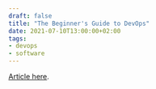 ```yaml
---
draft: false
title: "The Beginner's Guide to DevOps"
date: 2021-07-10T13:00:00+02:00
tags:
- devops
- software
---
```


[Article here](https://selleo.com/blog/the-beginners-guide-to-devops?utm_source=qbart.dev&utm_campaign=qbart.dev).
